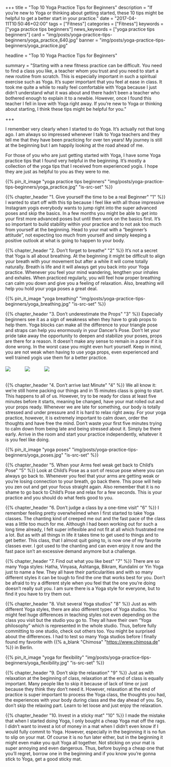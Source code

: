 +++
title = "Top 10 Yoga Practice Tips for Beginners"
description = "If you’re new to Yoga or thinking about getting started, these 10 tips might be helpful to get a better start in your practice."
date = "2017-04-11T10:50:46+02:00"
tags = ["Fitness"]
categories = ["Fitness"]
keywords = ["yoga practice tips beginners"]
news_keywords = ["yoga practice tips beginners"]
card = "img/posts/yoga-practice-tips-beginners/yoga_practice_640.jpg"
banner = "img/posts/yoga-practice-tips-beginners/yoga_practice.jpg"

headline = "Top 10 Yoga Practice Tips for Beginners"

summary = "Starting with a new fitness practice can be difficult. You need to find a class you like, a teacher whom you trust and you need to start a new routine from scratch. This is especially important in such a spiritual exercise such as Yoga. It’s super important that you feel at ease in class. It took me quite a while to really feel comfortable with Yoga because I just didn’t understand what it was about and there hadn’t been a teacher who bothered enough to explain it to a newbie. However, once I found this teacher I fell in love with Yoga right away. If you’re new to Yoga or thinking about starting, I think these tips might be helpful for you."

+++

I remember very clearly when I started to do Yoga. It’s actually not that long ago. I am always so impressed whenever I talk to Yoga teachers and they tell me that they have been practicing for over ten years! My journey is still at the beginning but I am happily looking at the road ahead of me.

For those of you who are just getting started with Yoga, I have some Yoga practice tips that I found very helpful in the beginning. It’s mostly a collection of the yoga tips that I received from experienced yogis. I hope they are just as helpful to you as they were to me.

{{% pin_it_image "yoga practice tips beginners" "img/posts/yoga-practice-tips-beginners/yoga_practice.jpg" "is-src-set" %}}

{{% chapter_header "1. Give yourself the time to be a real Beginner" "1" %}}
I wanted to start off with this tip because I feel like with all those impressive Instagram yogis everybody wants to jump right into the super advanced poses and skip the basics. In a few months you might be able to get into your first more advanced poses but until then work on the basics first. It’s so important to build stability within your practice and to not ask too much from yourself at the beginning. Head to your mat with a “beginner’s attitude”, not expecting too much from yourself and simply keeping a positive outlook at what is going to happen to your body.

{{% chapter_header "2. Don’t forget to breathe" "2" %}}
It’s not a secret that Yoga is all about breathing. At the beginning it might be difficult to align your breath with your movement but after a while it will come totally naturally.
Breath is life and it will always get you back into your Yoga practice. Whenever you feel your mind wandering, lengthen your inhales and exhales. When practiced regularly, you will feel how proper breathing can calm you down and give you a feeling of relaxation. Also, breathing will help you hold your yoga poses a great deal.

{{% pin_it_image "yoga breathing" "img/posts/yoga-practice-tips-beginners/yoga_breathing.jpg" "is-src-set" %}}

{{% chapter_header "3. Don’t underestimate the Props" "3" %}}
Especially beginners see it as a sign of weakness when they have to grab props to help them. Yoga blocks can make all the difference to your triangle pose and straps can help you enormously in your Dancer’s Pose. Don’t let your pride take away the opportunity to deepen and stabilize your poses, props are there for a reason. It doesn’t make any sense to remain in a pose if it is done wrong. In the worst case you might even hurt yourself. Keep in mind, you are not weak when having to use yoga props, even experienced and well trained yogis use them for a better practice.

<div class="row">
  <div class="col-md-9 col-centered">
    <a href="https://www.amazon.com/Jade-Harmony-Professional-68-Inch-Yoga/dp/B000ECBQRU/ref=as_li_ss_il?s=sports-and-fitness&ie=UTF8&qid=1491922559&sr=1-1&keywords=jade+yoga+mat&linkCode=li2&tag=21moves-20&linkId=8de31d061c976e6be1590d36a34b3029" target="_blank"><img border="0" src="//ws-na.amazon-adsystem.com/widgets/q?_encoding=UTF8&ASIN=B000ECBQRU&Format=_SL160_&ID=AsinImage&MarketPlace=US&ServiceVersion=20070822&WS=1&tag=21moves-20" ></a><img src="https://ir-na.amazon-adsystem.com/e/ir?t=21moves-20&l=li2&o=1&a=B000ECBQRU" width="1" height="1" border="0" alt="" style="border:none !important; margin:20px !important;" />   <a href="https://www.amazon.com/Reehut-2-PC-Yoga-Blocks-Flexibility/dp/B01G35V02W/ref=as_li_ss_il?s=exercise-and-fitness&ie=UTF8&qid=1491922476&sr=1-2&keywords=yoga+block&linkCode=li1&tag=21moves-20&linkId=5318e77491a3bfa7c6d8c87e0971ba9e" target="_blank"><img border="0" src="//ws-na.amazon-adsystem.com/widgets/q?_encoding=UTF8&ASIN=B01G35V02W&Format=_SL110_&ID=AsinImage&MarketPlace=US&ServiceVersion=20070822&WS=1&tag=21moves-20" ></a><img src="https://ir-na.amazon-adsystem.com/e/ir?t=21moves-20&l=li1&o=1&a=B01G35V02W" width="1" height="1" border="0" alt="" style="border:none !important; margin:20px !important;" />  <a href="https://www.amazon.com/Clever-Yoga-10-Foot-Durable-Cotton/dp/B00XB0DGFM/ref=as_li_ss_il?s=exercise-and-fitness&ie=UTF8&qid=1491922541&sr=1-1&keywords=yoga+strap+for+stretching&linkCode=li2&tag=21moves-20&linkId=07f285028621f7c66f81c1eb4da9d329" target="_blank"><img border="0" src="//ws-na.amazon-adsystem.com/widgets/q?_encoding=UTF8&ASIN=B00XB0DGFM&Format=_SL160_&ID=AsinImage&MarketPlace=US&ServiceVersion=20070822&WS=1&tag=21moves-20" ></a><img src="https://ir-na.amazon-adsystem.com/e/ir?t=21moves-20&l=li2&o=1&a=B00XB0DGFM" width="1" height="1" border="0" alt="" style="border:none !important; margin:20px !important;" />
  </div>
</div>

{{% chapter_header "4. Don’t arrive last Minute" "4" %}}
We all know it: we’re still home packing our things and in 15 minutes class is going to start. This happens to all of us. However, try to be ready for class at least five minutes before it starts, meaning be changed, have your mat rolled out and your props ready.
Whenever we are late for something, our body is totally stressed and under pressure and it is hard to relax right away. For your yoga practice, however, it is extremely important to calm down, order the thoughts and have free the mind. Don’t waste your first five minutes trying to calm down from being late and being stressed about it. Simply be there early. Arrive in the room and start your practice independently, whatever it is you feel like doing.

{{% pin_it_image "yoga poses" "img/posts/yoga-practice-tips-beginners/yoga_poses.jpg" "is-src-set" %}}

{{% chapter_header "5. When your Arms feel weak get back to Child’s Pose" "5" %}}
Look at Child’s Pose as a sort of rescue pose where you can always go back to. Whenever you feel that your arms are getting weak or you’re losing connection to your breath, go back there. This pose will help you zen out and get your focus straight again. Also remember that it is no shame to go back to Child’s Pose and relax for a few seconds. This is your practice and you should do what feels good to you.

{{% chapter_header "6. Don’t judge a class by a one-time visit" "6" %}}
I remember feeling pretty overwhelmed when I first started to take Yoga classes. The chanting kind of creeped me out and the fast pace of the class was a little too much for me. Although I had been working out for such a long time already, I felt super inflexible and not fit at all which frustrated me a lot. But as with all things in life it takes time to get used to things and to get better. This class, that I almost quit going to, is now one of my favorite classes ever. I got used to the chanting and can even enjoy it now and the fast pace isn’t an excessive demand anymore but a challenge.

{{% chapter_header "7. Find out what you like best" "7" %}}
There are so many Yoga styles: Hatha, Vinyasa, Ashtanga, Bikram, Kundalini or Yin Yoga just to name a few. They all have their particularities and with so many different styles it can be tough to find the one that works best for you. Don’t be afraid to try a different style when you feel that the one you’re doing doesn’t really suit you. I am sure there is a Yoga style for everyone, but to find it you have to try them out.

{{% chapter_header "8. Visit several Yoga studios" "8" %}}
Just as with different Yoga styles, there are also different types of Yoga studios. You might feel huge differences in teaching styles not even depending on the class you visit but the studio you go to. They all have their own “Yoga philosophy” which is represented in the whole studio. Thus, before fully committing to one studio, check out others too. You might be surprised about the differences. I had to test so many Yoga studios before I finally found my favorite with {{% a_blank "Chimosa" "https://www.chimosa.de" %}} in Berlin.

{{% pin_it_image "yoga for flexibility" "img/posts/yoga-practice-tips-beginners/yoga_flexibility.jpg" "is-src-set" %}}

{{% chapter_header "9. Don’t skip the relaxation" "9" %}}
Just as with relaxation at the beginning of class, relaxation at the end of class is equally important. Many people like to skip it because of lack of time or just because they think they don’t need it. However, relaxation at the end of practice is super important to process the Yoga class, the thoughts you had, the experiences with your body during class and the day ahead of you. So, don’t skip the relaxing part. Learn to let loose and just enjoy the relaxation.

{{% chapter_header "10. Invest in a sticky mat" "10" %}}
I made the mistake that when I started doing Yoga, I only bought a cheap Yoga mat off the rags. I didn’t want to invest a lot of money in a mat when I didn’t even know if I would fully commit to Yoga. However, especially in the beginning it is no fun to slip on your mat. Of course it is no fun later either, but in the beginning it might even make you quit Yoga all together. Not sticking on your mat is super annoying and even dangerous. Thus, before buying a cheap one that you’ll regret, borrow one in the beginning and if you know you’re gonna stick to Yoga, get a good sticky mat.











